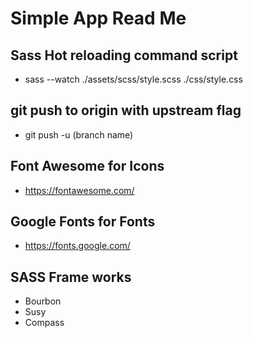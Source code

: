 # Simple App Read Me
## Sass Hot reloading command script
- sass --watch ./assets/scss/style.scss ./css/style.css
## git push to origin with upstream flag 
- git push -u (branch name)
## Font Awesome for Icons
- https://fontawesome.com/
## Google Fonts for Fonts
- https://fonts.google.com/ 
## SASS Frame works 
- Bourbon
- Susy
- Compass
